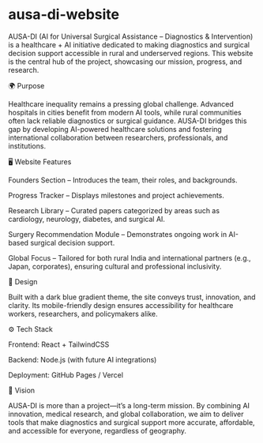 # ausa-di-website
AUSA-DI (AI for Universal Surgical Assistance – Diagnostics &amp; Intervention) is a healthcare + AI initiative dedicated to making diagnostics and surgical decision support accessible in rural and underserved regions. This website is the central hub of the project, showcasing our mission, progress, and research.

🌍 Purpose

Healthcare inequality remains a pressing global challenge. Advanced hospitals in cities benefit from modern AI tools, while rural communities often lack reliable diagnostics or surgical guidance. AUSA-DI bridges this gap by developing AI-powered healthcare solutions and fostering international collaboration between researchers, professionals, and institutions.

🖥️ Website Features

Founders Section – Introduces the team, their roles, and backgrounds.

Progress Tracker – Displays milestones and project achievements.

Research Library – Curated papers categorized by areas such as cardiology, neurology, diabetes, and surgical AI.

Surgery Recommendation Module – Demonstrates ongoing work in AI-based surgical decision support.

Global Focus – Tailored for both rural India and international partners (e.g., Japan, corporates), ensuring cultural and professional inclusivity.

🎨 Design

Built with a dark blue gradient theme, the site conveys trust, innovation, and clarity. Its mobile-friendly design ensures accessibility for healthcare workers, researchers, and policymakers alike.

⚙️ Tech Stack

Frontend: React + TailwindCSS

Backend: Node.js (with future AI integrations)

Deployment: GitHub Pages / Vercel

🚀 Vision

AUSA-DI is more than a project—it’s a long-term mission. By combining AI innovation, medical research, and global collaboration, we aim to deliver tools that make diagnostics and surgical support more accurate, affordable, and accessible for everyone, regardless of geography.
